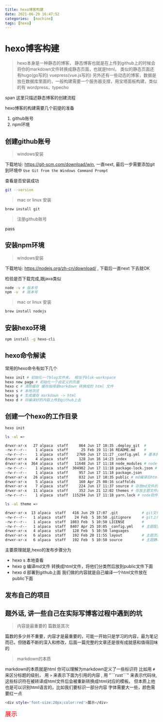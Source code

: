 ```yaml
---
title: hexo博客构建
date: 2021-06-29 16:47:52
categories:  [machine]
tags: [hexo]
---
```



<!--more-->


# hexo博客构建

> hexo本身是一种静态的博客， 静态博客也就是在上传到github上的时候会将你的markdown文件转换成静态页面，也就是html。
类似的静态页面还有hugo(go写的) vuepress(vue.js写的) 另外还有一些动态的博客，数据是放在数据库里面的，一般构建需要一个服务器支撑，用宝塔面板构建，类似的有 wordpress，typecho

span 这里只描述静态博客的创建流程

hexo博客的构建需要几个前提的准备
1. github账号
2. npm环境

## 创建github账号 

> windows安装

下载地址: https://git-scm.com/download/win, 一直next, 最后一步需要添加git到环境中 `Use Git from the Windows Command Prompt`

查看是否安装成功
```bash
git --version
```

> mac or linux 安装
```bash
brew install git
```

> 注册github账号

pass

## 安装npm环境

> windows安装

下载地址: https://nodejs.org/zh-cn/download/ , 下载后一直next 下去就OK

检验是否下载完成,跟java类似
```bash
node -v # 版本号
npm -v  # 版本号
```


> mac or linux 安装
```bash
brew install nodejs
```



## 安装hexo环境

```bash
npm install -g hexo-cli
```

## hexo命令解读
常用的hexo命令有如下几个
```bash
hexo init # 初始化一个blog文件夹， 相当于blok-workspace
hexo new page # 初始化一个自定义的页面
hexo c # 清除缓存 缓存指得是markdown 转换成的 html 文件
hexo s # 本地浏览
hexo g # 生成缓存 markdown -> html
hexo d # 将编译好的内容上传到github上去
```

## 创建一个hexo的工作目录

```bash
hexo init
```

```bash
ls -al => 

drwxr-xr-x   27 alpaca  staff     864 Jun 17 18:35 .deploy_git  # 
-rw-r--r--    1 alpaca  staff      25 Feb 19 11:16 README.md    #
-rw-r--r--    1 alpaca  staff    2760 Jun 17 11:27 _config.yml  # 基本的配置文件
drwxr-xr-x    4 alpaca  staff     128 Jun 16 14:23 index
drwxr-xr-x  364 alpaca  staff   11648 Jun 17 11:18 node_modules # node 软件管理
-rw-r--r--    1 alpaca  staff  304902 Jun 17 11:18 package-lock.json # node 软件管理的配置文件
-rw-r--r--    1 alpaca  staff     957 Jun 17 11:18 package.json
drwxr-xr-x   26 alpaca  staff     832 Jun 17 18:35 public # md编译后html存放的文件
drwxr-xr-x    5 alpaca  staff     160 Apr 25 08:16 scaffolds 
drwxr-xr-x    7 alpaca  staff     224 Jun 17 11:37 source # 存放md文件的地方
drwxr-xr-x   11 alpaca  staff     352 Jun 21 12:02 themes # 存放主题文件的地方
-rw-r--r--    1 alpaca  staff  115294 Jun 17 11:18 yarn.lock # node软件管理的文件 维持版本稳定
```

```bash
ls -al theme => 

drwxr-xr-x  13 alpaca  staff   416 Jun 29 17:07 .git           # git文件
-rw-r--r--   1 alpaca  staff    24 Feb  5 10:50 .gitignore     # git上传时忽略的文件
-rw-r--r--   1 alpaca  staff  1083 Feb  5 10:50 LICENSE        # 
-rw-r--r--   1 alpaca  staff  8407 Apr 25 10:05 _config.yml    # 主题配置文件
drwxr-xr-x   4 alpaca  staff   128 Feb  5 10:50 languages  
drwxr-xr-x   6 alpaca  staff   192 Feb 20 11:55 layout         # 主题页面及css样式
drwxr-xr-x   6 alpaca  staff   192 Feb  5 10:50 source         # 主题静态文件
```




主要原理就是,hexo的发布步骤分为
- hexo s 本地查看
- hexo g 编译md文件 转换成html文件，将他们分类然后放到public文件下面
- hexo d 部署到github上面
我们做的内容就是自己编译一个html文件放在public下面


## 发布自己的项目

## 题外话, 讲一些自己在实际写博客过程中遇到的坑

> 内容是最重要的 篇数是其次

篇数的多少并不重要，内容才是最重要的，可能一开始只是学习的内容，最为笔记而已，但随着不断的深入和修改，后面一篇完整的文章还是很有成就感和值得回味的

> markdown的本质

markdown的本质就是html 你可以理解为markdown定义了一些标识符 比如用 `#` 来区分标题的级别， 用 `>` 来表示下面为引用的内容 , 用 "\`\`\`rust\`\`\`" 来表示代码块, 这些标识符在被转译成html文件后会被重新转换成html对应的模板。
但本质上他也是可以识别html语言的，比如我们要标识一部分内容 字体需要大一些，颜色需要红一点

```bash
<div style='font-size:20px;color:red'>展示</div>
```


<div style='font-size:20px;color:red'>展示</div>